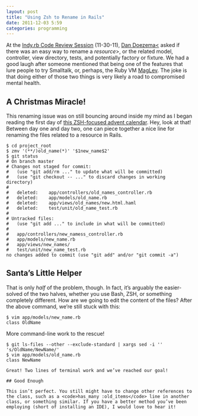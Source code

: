 ```yaml
---
layout: post
title: "Using Zsh to Rename in Rails"
date: 2011-12-03 5:59
categories: programming
---
```


At the [Indy.rb Code Review Session](http://www.meetup.com/indyrb/events/40640362/) (11-30-11), [Dan Doezema<](http://dan.doezema.com) asked if there was an easy way to rename a _resource_>, or the related model, controller, view directory, tests, and potentially factory or fixture. We had a good laugh after someone mentioned that being one of the features that lure people to try Smalltalk, or, perhaps, the Ruby VM [MagLev](http://maglev.github.com/). The joke is that doing either of those two things is very likely a road to compromised mental health.

## A Christmas Miracle!

This renaming issue was on still bouncing around inside my mind as I began reading the first day of [this ZSH-focused advent calendar](http://www.refining-linux.org/categories/13/Advent-calendar-2011/). Hey, look at that! Between day one and day two, one can piece together a nice line for renaming the files related to a resource in Rails.

```
$ cd project_root
$ zmv '(**/)old_name(*)' '$1new_name$2'
$ git status
# On branch master
# Changes not staged for commit:
#   (use "git add/rm ..." to update what will be committed)
#   (use "git checkout -- ..." to discard changes in working directory)
#
#   deleted:    app/controllers/old_names_controller.rb
#   deleted:    app/models/old_name.rb
#   deleted:    app/views/old_names/new.html.haml
#   deleted:    test/unit/old_name_test.rb
#
# Untracked files:
#   (use "git add ..." to include in what will be committed)
#
#   app/controllers/new_namess_controller.rb
#   app/models/new_name.rb
#   app/views/new_names/
#   test/unit/new_name_test.rb
no changes added to commit (use "git add" and/or "git commit -a")
```

## Santa’s Little Helper

That is only _half_ of the problem, though. In fact, it’s arguably the easier-solved of the two halves, whether you use Bash, ZSH, or something completely different. How are we going to edit the content of the files? After the above command, we’re still stuck with this:

```
$ vim app/models/new_name.rb
class OldName
```

More command-line work to the rescue!

```
$ git ls-files --other --exclude-standard | xargs sed -i '' 's/OldName/NewName/'
$ vim app/models/old_name.rb
class NewName

Great! Two lines of terminal work and we’ve reached our goal!

## Good Enough

This isn’t perfect. You still might have to change other references to the class, such as a <code>has_many :old_items</code> line in another class, or something similar. If you have a better method you’ve been employing (short of installing an IDE), I would love to hear it!

